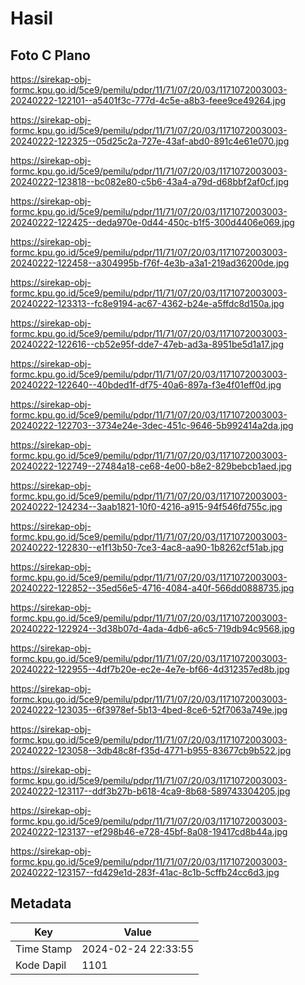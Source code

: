 # Hasil

## Foto C Plano

https://sirekap-obj-formc.kpu.go.id/5ce9/pemilu/pdpr/11/71/07/20/03/1171072003003-20240222-122101--a5401f3c-777d-4c5e-a8b3-feee9ce49264.jpg

https://sirekap-obj-formc.kpu.go.id/5ce9/pemilu/pdpr/11/71/07/20/03/1171072003003-20240222-122325--05d25c2a-727e-43af-abd0-891c4e61e070.jpg

https://sirekap-obj-formc.kpu.go.id/5ce9/pemilu/pdpr/11/71/07/20/03/1171072003003-20240222-123818--bc082e80-c5b6-43a4-a79d-d68bbf2af0cf.jpg

https://sirekap-obj-formc.kpu.go.id/5ce9/pemilu/pdpr/11/71/07/20/03/1171072003003-20240222-122425--deda970e-0d44-450c-b1f5-300d4406e069.jpg

https://sirekap-obj-formc.kpu.go.id/5ce9/pemilu/pdpr/11/71/07/20/03/1171072003003-20240222-122458--a304995b-f76f-4e3b-a3a1-219ad36200de.jpg

https://sirekap-obj-formc.kpu.go.id/5ce9/pemilu/pdpr/11/71/07/20/03/1171072003003-20240222-123313--fc8e9194-ac67-4362-b24e-a5ffdc8d150a.jpg

https://sirekap-obj-formc.kpu.go.id/5ce9/pemilu/pdpr/11/71/07/20/03/1171072003003-20240222-122616--cb52e95f-dde7-47eb-ad3a-8951be5d1a17.jpg

https://sirekap-obj-formc.kpu.go.id/5ce9/pemilu/pdpr/11/71/07/20/03/1171072003003-20240222-122640--40bded1f-df75-40a6-897a-f3e4f01eff0d.jpg

https://sirekap-obj-formc.kpu.go.id/5ce9/pemilu/pdpr/11/71/07/20/03/1171072003003-20240222-122703--3734e24e-3dec-451c-9646-5b992414a2da.jpg

https://sirekap-obj-formc.kpu.go.id/5ce9/pemilu/pdpr/11/71/07/20/03/1171072003003-20240222-122749--27484a18-ce68-4e00-b8e2-829bebcb1aed.jpg

https://sirekap-obj-formc.kpu.go.id/5ce9/pemilu/pdpr/11/71/07/20/03/1171072003003-20240222-124234--3aab1821-10f0-4216-a915-94f546fd755c.jpg

https://sirekap-obj-formc.kpu.go.id/5ce9/pemilu/pdpr/11/71/07/20/03/1171072003003-20240222-122830--e1f13b50-7ce3-4ac8-aa90-1b8262cf51ab.jpg

https://sirekap-obj-formc.kpu.go.id/5ce9/pemilu/pdpr/11/71/07/20/03/1171072003003-20240222-122852--35ed56e5-4716-4084-a40f-566dd0888735.jpg

https://sirekap-obj-formc.kpu.go.id/5ce9/pemilu/pdpr/11/71/07/20/03/1171072003003-20240222-122924--3d38b07d-4ada-4db6-a6c5-719db94c9568.jpg

https://sirekap-obj-formc.kpu.go.id/5ce9/pemilu/pdpr/11/71/07/20/03/1171072003003-20240222-122955--4df7b20e-ec2e-4e7e-bf66-4d312357ed8b.jpg

https://sirekap-obj-formc.kpu.go.id/5ce9/pemilu/pdpr/11/71/07/20/03/1171072003003-20240222-123035--6f3978ef-5b13-4bed-8ce6-52f7063a749e.jpg

https://sirekap-obj-formc.kpu.go.id/5ce9/pemilu/pdpr/11/71/07/20/03/1171072003003-20240222-123058--3db48c8f-f35d-4771-b955-83677cb9b522.jpg

https://sirekap-obj-formc.kpu.go.id/5ce9/pemilu/pdpr/11/71/07/20/03/1171072003003-20240222-123117--ddf3b27b-b618-4ca9-8b68-589743304205.jpg

https://sirekap-obj-formc.kpu.go.id/5ce9/pemilu/pdpr/11/71/07/20/03/1171072003003-20240222-123137--ef298b46-e728-45bf-8a08-19417cd8b44a.jpg

https://sirekap-obj-formc.kpu.go.id/5ce9/pemilu/pdpr/11/71/07/20/03/1171072003003-20240222-123157--fd429e1d-283f-41ac-8c1b-5cffb24cc6d3.jpg


## Metadata

| Key        | Value               |
| ---------- | ------------------- |
| Time Stamp | 2024-02-24 22:33:55 |
| Kode Dapil | 1101                |



